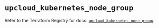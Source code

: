 # `upcloud_kubernetes_node_group`

Refer to the Terraform Registry for docs: [`upcloud_kubernetes_node_group`](https://registry.terraform.io/providers/upcloudltd/upcloud/5.22.0/docs/resources/kubernetes_node_group).
